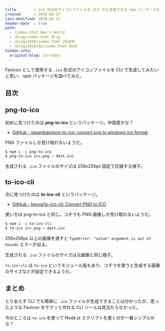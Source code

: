 ```yaml
---
title        : ico 形式のアイコンファイルを CLI から生成できる npm パッケージたち
created      : 2018-02-17
last-modified: 2018-02-17
header-date  : true
path:
  - /index.html Neo's World
  - /blog/index.html Blog
  - /blog/2018/index.html 2018年
  - /blog/2018/02/index.html 02月
hidden-info:
  original-blog: Corredor
---
```


Favicon として使用する `.ico` 形式のアイコンファイルを CLI で生成してみたいと思い、npm パッケージを調べてみた。

## 目次

## png-to-ico

初めに見つけたのは **png-to-ico** というパッケージ。中国産かな？

- [GitHub - steambap/png-to-ico: convert png to windows ico format](https://github.com/steambap/png-to-ico)

PNG ファイルしか受け取れないようだ。

```bash
$ npm i -g png-to-ico
$ png-to-ico src.png > dest.ico
```

生成される `.ico` ファイルのサイズは 256x256px 固定で圧縮する様子。

## to-ico-cli

次に見つけたのは **to-ico-cli** というパッケージ。

- [GitHub - kevva/to-ico-cli: Convert PNG to ICO](https://github.com/kevva/to-ico-cli)

使い方は png-to-ico と同じ。コチラも PNG 画像しか受け取れないようだ。

```bash
$ npm i -g to-ico-cli
$ to-ico src.png > dest.ico
```

256x256px 以上の画像を渡すと `TypeError: "value" argument is out of bounds` エラーが出る。

生成される `.ico` ファイルのサイズは元画像と同じ様子。

`to-ico-cli` は `to-ico` というモジュール版もあり、コチラを使うと生成する画像のサイズなどが設定できるようだ。

## まとめ

とりあえず CLI でも簡単に `.ico` ファイルが生成できることは分かったが、思ったような Favicon をサクッと作れる CLI ツールは見当たらなかった。

今のところは `to-ico` を使って Node.js スクリプトを書くのが一番シンプルかな？
